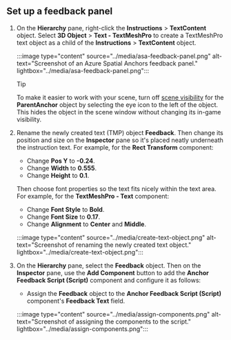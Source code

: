 ## Set up a feedback panel

1. On the **Hierarchy** pane, right-click the **Instructions** > **TextContent** object. Select **3D Object** > **Text - TextMeshPro** to create a TextMeshPro text object as a child of the **Instructions** > **TextContent** object.

    :::image type="content" source="../media/asa-feedback-panel.png" alt-text="Screenshot of an Azure Spatial Anchors feedback panel." lightbox="../media/asa-feedback-panel.png":::

    > [!Tip]
    > To make it easier to work with your scene, turn off [scene visibility](https://docs.unity3d.com/Manual/SceneVisibility.html) for the **ParentAnchor** object by selecting the eye icon to the left of the object. This hides the object in the scene window without changing its in-game visibility.

2. Rename the newly created text (TMP) object **Feedback**. Then change its position and size on the **Inspector** pane so it's placed neatly underneath the instruction text. For example, for the **Rect Transform** component:

    * Change **Pos Y** to **-0.24**.
    * Change **Width** to **0.555**.
    * Change **Height** to **0.1**.

    Then choose font properties so the text fits nicely within the text area. For example, for the **TextMeshPro - Text** component:

    * Change **Font Style** to **Bold**.
    * Change **Font Size** to **0.17**.
    * Change **Alignment** to **Center** and **Middle**.

    :::image type="content" source="../media/create-text-object.png" alt-text="Screenshot of renaming the newly created text object." lightbox="../media/create-text-object.png":::

3. On the **Hierarchy** pane, select the **Feedback** object. Then on the **Inspector** pane, use the **Add Component** button to add the **Anchor Feedback Script (Script)** component and configure it as follows:

    * Assign the **Feedback** object to the **Anchor Feedback Script (Script)** component's **Feedback Text** field.

    :::image type="content" source="../media/assign-components.png" alt-text="Screenshot of assigning the components to the script." lightbox="../media/assign-components.png":::
